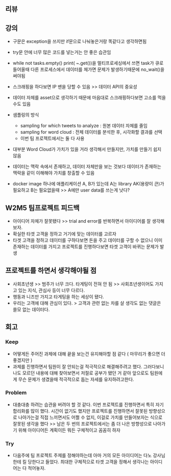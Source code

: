 ## 리뷰

## 강의
- 구문은 exception을 쓰지만 if문으로 나눠놓은거랑 똑같다고 생각하면됨
- try문 안에 너무 많은 코드를 넣는거는 안 좋은 습관임
- while not tasks.empty() print( ~.get())을 멀티프로세싱에서 쓰면 task가 큐로 들어올때 다른 프로세스에서 데이터를 체가면 문제가 발생하기때문에 no_wait()을 써야됨
- 스크래핑을 하다보면 IP 밴을 당할 수 있음 >> 데이터 API의 중요성
- 데이터 자체를 asset으로 생각하기 때문에 마음대로 스크래핑하다보면 고소를 먹을 수도 있음

- 샘플링의 방식
  - sampling for which tweets to analyze : 원본 데이터 자체를 줄임
  - sampling for word cloud : 전체 데이터를 분석한 후, 시각화할 결과를 선택
  - 이번 팀 프로젝트에서는 둘 다 사용
 
- 대부분 Word Cloud가 가치가 있을 거라 생각해서 만들지만, 가치를 만들기 쉽지 않음
- 데이터는 맥락 속에서 존재하고, 데이터 자체만을 보는 것보다 데이터가 존재하는 맥락을 같이 이해해야 가치를 창출할 수 있음

- docker image 하나에 애플리케이션 A, B가 있는데 A는 library AK(용량이 큰)가 필요하고 B는 필요없을때 >> A에만 user data를 쓰는게 낫다?

## W2M5 팀프로젝트 피드백
- 아이디어 자체가 잘못됐다 >> trial and error를 반복하면서 아이디어를 잘 생각해보자.
- 확실한 타겟 고객을 정하고 거기에 맞는 데이터를 고르자
- 타겟 고객을 정하고 데이터를 구하다보면 돈을 주고 데이터를 구할 수 없으니 이미 존재하는 데이터를 가지고 프로젝트를 진행하다보면 타겟 고객이 바뀌는 문제가 발생

## 프로젝트를 하면서 생각해야될 점
- 사회초년생 >> 범주가 너무 크다. 타게팅이 전혀 안 됨 >> 사회초년생이어도 가지고 있는 지식, 관심사 등이 너무 다르다.
- 행동과 니즈만 가지고 타게팅을 하는 세상이 됐다.
- 우리는 고객에 대해 관심이 있다. > 고객과 관련 없는 차를 살 생각도 없는 댓글은 쓸모 없는 데이터다.


## 회고
  
### Keep
- 어떻게든 주어진 과제에 대해 끝을 보는건 유지해야할 점 같다 ( 마무리가 좋으면 더 좋겠지만 )
- 과제를 진행하면서 팀원이 잘 안되는걸 적극적으로 해결해주려고 했다. 그러다보니 나도 모르던 내용에 대해 찾아보면서 저절로 공부가 됐던 거 같아 앞으로도 팀원에게 무슨 문제가 생겼을때 적극적으로 돕는 자세를 유지하려고한다.

### Problem
- 대충대충 하려는 습관을 버려야 할 것 같다. 이번 프로젝트를 진행하면서 특히 자기합리화를 많이 했다. 시간이 없기도 했지만 프로젝트를 진행하면서 잘못된 방향성으로 나아가는걸 직접 느끼면서도 어쩔 수 없지, 이걸로 가치를 만들어보자는 식으로 잘못된 생각을 했다 >> 남은 두 번의 프로젝트에서는 좀 더 나은 방향성으로 나아가기 위해 아이디어든 계획이든 뭐든 구체적이고 꼼꼼히 하자

### Try
- 다음주에 팀 프로젝트 주제를 정해야하는데 아마 거의 모든 아이디어는 다노 강사님한테 킬 당한다고 들었다. 최대한 구체적으로 타겟 고객을 정해서 생각나는 아이디어는 다 적어놓자.
